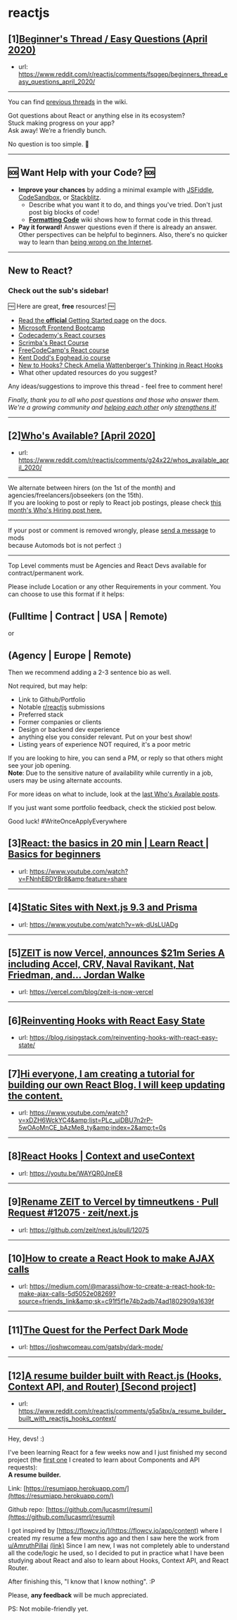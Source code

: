 # reactjs
## [1][Beginner's Thread / Easy Questions (April 2020)](https://www.reddit.com/r/reactjs/comments/fsqgep/beginners_thread_easy_questions_april_2020/)
- url: https://www.reddit.com/r/reactjs/comments/fsqgep/beginners_thread_easy_questions_april_2020/
---
You can find [previous threads][wiki previous threads] in the wiki.

Got questions about React or anything else in its ecosystem?  
Stuck making progress on your app?  
Ask away! We’re a friendly bunch.

No question is too simple. 🙂

---

## 🆘 Want Help with your Code? 🆘

- **Improve your chances** by adding a minimal example with [JSFiddle][jsfiddle], [CodeSandbox][code sandbox], or [Stackblitz][stackblitz].
  - Describe what you want it to do, and things you've tried. Don't just post big blocks of code!
  - **[Formatting Code][wiki formatting code]** wiki shows how to format code in this thread.
- **Pay it forward!** Answer questions even if there is already an answer. Other perspectives can be helpful to beginners. Also, there's no quicker way to learn than [being wrong on the Internet][being wrong on the internet].

---

## New to React?

### Check out the sub's **sidebar**!

🆓 Here are great, **free** resources! 🆓

- [Read the **official** Getting Started page][official getting started page] on the docs.
- [Microsoft Frontend Bootcamp][microsoft frontend bootcamp]
- [Codecademy's React courses][codecademy's react courses]
- [Scrimba's React Course][scrimba's react course]
- [FreeCodeCamp's React course][freecodecamp's react course]
- [Kent Dodd's Egghead.io course][kent dodd's egghead.io course]
- [New to Hooks? Check Amelia Wattenberger's Thinking in React Hooks][thinking in react hooks]
- What other updated resources do you suggest?

Any ideas/suggestions to improve this thread - feel free to comment here!

_Finally, thank you to all who post questions and those who answer them. We're a growing community and [helping each other][learn by teaching] only [strengthens it!][learn in public]_

---

[thinking in react hooks]: https://wattenberger.com/blog/react-hooks
[freecodecamp's react course]: https://www.freecodecamp.org/news/learn-react-course/
[microsoft frontend bootcamp]: https://www.reddit.com/r/reactjs/comments/auu02f/microsoft_has_open_sourced_their_frontend/
[official getting started page]: https://reactjs.org/docs/getting-started.html
[/u/acemarke]: https://www.reddit.com/u/acemarke
[suggested resources for learning react]: http://blog.isquaredsoftware.com/2017/12/blogged-answers-learn-react/
[kent dodd's egghead.io course]: http://kcd.im/beginner-react
[codecademy's react courses]: https://www.codecademy.com/catalog/language/javascript
[scrimba's react course]: https://scrimba.com/g/glearnreact
[wiki formatting code]: https://www.reddit.com/r/reactjs/wiki/index#wiki_formatting_code
[wiki previous threads]: https://www.reddit.com/r/reactjs/wiki/index#wiki_previous_threads
[code sandbox]: https://codesandbox.io/s/new
[jsfiddle]: https://jsfiddle.net/Luktwrdm/
[stackblitz]: https://stackblitz.com/
[being wrong on the internet]: https://xkcd.com/386/
[tweet organization]: https://twitter.com/dan_abramov/status/1027245759232651270?lang=en
[get started with redux]: https://www.reddit.com/r/reactjs/wiki/index#wiki_getting_started_with_redux
[learn by teaching]: https://en.wikipedia.org/wiki/Learning_by_teaching
[learn in public]: https://www.swyx.io/writing/learn-in-public/
## [2][Who's Available? [April 2020]](https://www.reddit.com/r/reactjs/comments/g24x22/whos_available_april_2020/)
- url: https://www.reddit.com/r/reactjs/comments/g24x22/whos_available_april_2020/
---
We alternate between hirers (on the 1st of the month) and agencies/freelancers/jobseekers (on the 15th).  
If you are looking to post or reply to React job postings, please check [this month's Who's Hiring post here.][hiring:this month]

---

If your post or comment is removed wrongly, please [send a message][message:mods] to mods  
because Automods bot is not perfect :)

---

Top Level comments must be Agencies and React Devs available for contract/permanent work.

Please include Location or any other Requirements in your comment. You can choose to use this format if it helps:

## (Fulltime | Contract | USA | Remote)

or

## (Agency | Europe | Remote)

Then we recommend adding a 2-3 sentence bio as well.

Not required, but may help:

- Link to Github/Portfolio
- Notable [r/reactjs][r/reactjs] submissions
- Preferred stack
- Former companies or clients
- Design or backend dev experience
- anything else you consider relevant. Put on your best show!
- Listing years of experience NOT required, it's a poor metric

If you are looking to hire, you can send a PM, or reply so that others might see your job opening.  
**Note**: Due to the sensitive nature of availability while currently in a job, users may be using alternate accounts.

For more ideas on what to include, look at the [last Who's Available posts][available:last month].

If you just want some portfolio feedback, check the stickied post below.

Good luck! #WriteOnceApplyEverywhere

[r/reactjs]: https://www.reddit.com/r/reactjs/
[available:last month]: https://www.reddit.com/r/reactjs/comments/fiv53t/whos_available_mar_2020/
[hiring:this month]: https://www.reddit.com/r/reactjs/comments/fsqgf9/whos_hiring_april_2020/
[message:mods]: https://www.reddit.com/message/compose?to=%2Fr%2Freactjs
## [3][React: the basics in 20 min | Learn React | Basics for beginners](https://www.reddit.com/r/reactjs/comments/g5a7o5/react_the_basics_in_20_min_learn_react_basics_for/)
- url: https://www.youtube.com/watch?v=FNnhEBDYBr8&amp;feature=share
---

## [4][Static Sites with Next.js 9.3 and Prisma](https://www.reddit.com/r/reactjs/comments/g57kw7/static_sites_with_nextjs_93_and_prisma/)
- url: https://www.youtube.com/watch?v=wk-dUsLUADg
---

## [5][ZEIT is now Vercel, announces $21m Series A including Accel, CRV, Naval Ravikant, Nat Friedman, and... Jordan Walke](https://www.reddit.com/r/reactjs/comments/g5cjoe/zeit_is_now_vercel_announces_21m_series_a/)
- url: https://vercel.com/blog/zeit-is-now-vercel
---

## [6][Reinventing Hooks with React Easy State](https://www.reddit.com/r/reactjs/comments/g5b3wl/reinventing_hooks_with_react_easy_state/)
- url: https://blog.risingstack.com/reinventing-hooks-with-react-easy-state/
---

## [7][Hi everyone, I am creating a tutorial for building our own React Blog. I will keep updating the content.](https://www.reddit.com/r/reactjs/comments/g5alsf/hi_everyone_i_am_creating_a_tutorial_for_building/)
- url: https://www.youtube.com/watch?v=xDZH6WckYC4&amp;list=PLc_uiDBU7n2rP-5wOAoMnCE_bAzMe8_ty&amp;index=2&amp;t=0s
---

## [8][React Hooks | Context and useContext](https://www.reddit.com/r/reactjs/comments/g5bl77/react_hooks_context_and_usecontext/)
- url: https://youtu.be/WAYQR0JneE8
---

## [9][Rename ZEIT to Vercel by timneutkens · Pull Request #12075 · zeit/next.js](https://www.reddit.com/r/reactjs/comments/g5cpmr/rename_zeit_to_vercel_by_timneutkens_pull_request/)
- url: https://github.com/zeit/next.js/pull/12075
---

## [10][How to create a React Hook to make AJAX calls](https://www.reddit.com/r/reactjs/comments/g5edyy/how_to_create_a_react_hook_to_make_ajax_calls/)
- url: https://medium.com/@marassi/how-to-create-a-react-hook-to-make-ajax-calls-5d5052e08269?source=friends_link&amp;sk=c91f5f1e74b2adb74ad1802909a1639f
---

## [11][The Quest for the Perfect Dark Mode](https://www.reddit.com/r/reactjs/comments/g4sn5r/the_quest_for_the_perfect_dark_mode/)
- url: https://joshwcomeau.com/gatsby/dark-mode/
---

## [12][A resume builder built with React.js (Hooks, Context API, and Router) [Second project]](https://www.reddit.com/r/reactjs/comments/g5a5bx/a_resume_builder_built_with_reactjs_hooks_context/)
- url: https://www.reddit.com/r/reactjs/comments/g5a5bx/a_resume_builder_built_with_reactjs_hooks_context/
---
Hey, devs! :)

I've been learning React for a few weeks now and I just finished my second project (the [first one](https://github.com/lucasmrl/findheroes) I created to learn about Components and API requests):  
**A resume builder.**

Link: [https://resumiapp.herokuapp.com/](https://resumiapp.herokuapp.com/)  


Github repo: [https://github.com/lucasmrl/resumi](https://github.com/lucasmrl/resumi)


I got inspired by [https://flowcv.io/](https://flowcv.io/app/content) where I created my resume a few months ago and then I saw here the work from [u/AmruthPillai](https://www.reddit.com/user/AmruthPillai/) [(link)](https://www.reddit.com/r/reactjs/comments/fp88n0/i_made_a_free_and_opensource_resume_builder_using/) Since I am new, I was not completely able to understand all the code/logic he used, so I decided to put in practice what I have been studying about React and also to learn about Hooks, Context API, and React Router.  


After finishing this, "I know that I know nothing". :P

Please, **any feedback** will be much appreciated.

PS: Not mobile-friendly yet.
